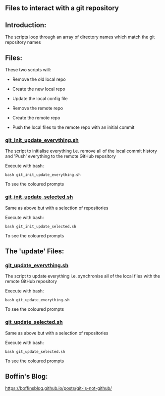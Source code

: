 ## Files to interact with a git repository

## Introduction:

The scripts loop through an array of directory names which match the git repository names

## Files:

These two scripts will:

- Remove the old local repo

- Create the new local repo

- Update the local config file

- Remove the remote repo

- Create the remote repo

- Push the local files to the remote repo with an initial commit

### [git_init_update_everything.sh](https://github.com/BoffinsBlog/GitHub/blob/main/init-update/git_init_update_everything.sh)

The script to initialise everything i.e. remove all of the local commit history and 'Push' everything to the remote GitHub repository

Execute with bash:

`bash git_init_update_everything.sh`

To see the coloured prompts

### [git_init_update_selected.sh](https://github.com/BoffinsBlog/GitHub/blob/main/init-update/git_init_update_selected.sh)

Same as above but with a selection of repositories

Execute with bash:

`bash git_init_update_selected.sh`

To see the coloured prompts

## The 'update' Files:

### [git_update_everything.sh](https://github.com/BoffinsBlog/GitHub/blob/main/init-update/git_update_everything.sh)

The script to update everything i.e. synchronise all of the local files with the remote GitHub repository

Execute with bash:

`bash git_update_everything.sh`

To see the coloured prompts

### [git_update_selected.sh](https://github.com/BoffinsBlog/GitHub/blob/main/init-update/git_update_selected.sh)

Same as above but with a selection of repositories

Execute with bash:

`bash git_update_selected.sh`

To see the coloured prompts

## Boffin's Blog:

<https://boffinsblog.github.io/posts/git-is-not-github/>
